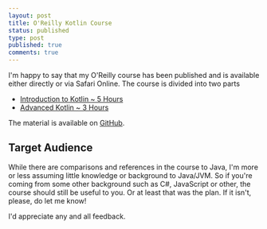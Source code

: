 ```yaml
---
layout: post
title: O'Reilly Kotlin Course
status: published
type: post
published: true
comments: true
---
```


I'm happy to say that my O'Reilly course has been published and is available either directly or via Safari Online. The course is divided into two parts

* [Introduction to Kotlin ~ 5 Hours](https://www.oreilly.com/library/view/introduction-to-kotlin/9781491964125/)
* [Advanced Kotlin ~ 3 Hours](https://www.oreilly.com/library/view/advanced-kotlin-programming/9781491964149/)

The material is available on [GitHub](https://github.com/hhariri/oreilly-kotlin-course).

## Target Audience

While there are comparisons and references in the course to Java, I'm more or less assuming little knowledge or background to Java/JVM. So if you're coming from
some other background such as C#, JavaScript or other, the course should still be useful to you. Or at least that was the plan. If it isn't, please, do let me know!


I'd appreciate any and all feedback. 



